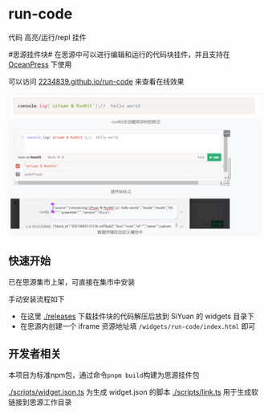 # run-code

代码 高亮/运行/repl 挂件

#思源挂件块# 在思源中可以进行编辑和运行的代码块挂件，并且支持在 [OceanPress](https://shenzilong.cn/%E6%83%B3%E6%B3%95/%E9%A1%B9%E7%9B%AE/OceanPress_js) 下使用

可以访问 [2234839.github.io/run-code](https://2234839.github.io/run-code/?code=TjRJZ3pnOWdyZ1RneGdVeEFMaEFBd0JZSURiWWdBZ0hjSVpzQVRORUFHaEFFc0E3TVdzcFZCcGw2a0FGMXUrMVlndUFCeGdJQWhnRnNBUmdKUkNhQU53UXdtRWV2SUNNQU5nQjBBRHdNZ0F2a0E9PQ%3D%3D) 来查看在线效果

![效果图](./preview.png)

## 快速开始

已在思源集市上架，可直接在集市中安装

手动安装流程如下

- 在这里 [./releases](./releases) 下载挂件块的代码解压后放到 SiYuan 的 widgets 目录下
- 在思源内创建一个 iframe 资源地址填 `/widgets/run-code/index.html` 即可

## 开发者相关

本项目为标准npm包，通过命令`pnpm build`构建为思源挂件包

[./scripts/widget.json.ts](./scripts/widget.json.ts) 为生成 widget.json 的脚本
[./scripts/link.ts](./scripts/link.ts) 用于生成软链接到思源工作目录